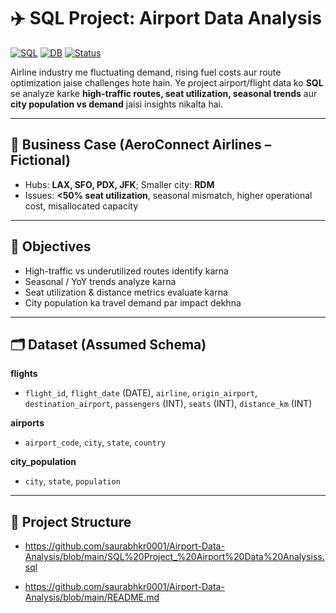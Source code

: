 # ✈️ SQL Project: Airport Data Analysis

[![SQL](https://img.shields.io/badge/Tech-SQL-informational)]()
[![DB](https://img.shields.io/badge/DB-MySQL%20%7C%20PostgreSQL-blue)]()
[![Status](https://img.shields.io/badge/Status-Complete-brightgreen)]()

Airline industry me fluctuating demand, rising fuel costs aur route optimization jaise challenges hote hain. Ye project airport/flight data ko **SQL** se analyze karke
**high-traffic routes, seat utilization, seasonal trends** aur **city population vs demand** jaisi insights nikalta hai.

---

## 🏢 Business Case (AeroConnect Airlines – Fictional)
- Hubs: **LAX, SFO, PDX, JFK**; Smaller city: **RDM**
- Issues: **<50% seat utilization**, seasonal mismatch, higher operational cost, misallocated capacity

---

## 🎯 Objectives
- High-traffic vs underutilized routes identify karna  
- Seasonal / YoY trends analyze karna  
- Seat utilization & distance metrics evaluate karna  
- City population ka travel demand par impact dekhna  

---

## 🗂️ Dataset (Assumed Schema)
**flights**  
- `flight_id`, `flight_date` (DATE), `airline`, `origin_airport`, `destination_airport`, `passengers` (INT), `seats` (INT), `distance_km` (INT)

**airports**  
- `airport_code`, `city`, `state`, `country`

**city_population**  
- `city`, `state`, `population`


---

## 📁 Project Structure
- https://github.com/saurabhkr0001/Airport-Data-Analysis/blob/main/SQL%20Project_%20Airport%20Data%20Analysiss.sql 

- https://github.com/saurabhkr0001/Airport-Data-Analysis/blob/main/README.md 

